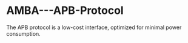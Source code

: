 # AMBA---APB-Protocol
The APB protocol is a low-cost interface, optimized for minimal power consumption.
